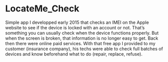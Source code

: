 # LocateMe_Check
Simple app I developped early 2015 that checks an IMEI on the Apple website to see if the device is locked with an account or not. That’s something you can usually check when the device functions properly. But when the screen is broken, that information is no longer easy to get. Back then there were online paid services.
With that free app I provided to my customer (insurance company), his techs were able to check full batches of devices and know beforehand what to do (repair, replace, refuse).
